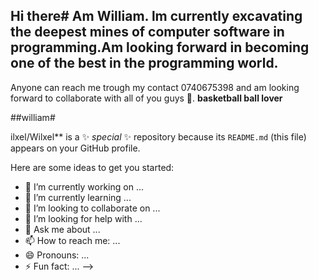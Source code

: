 ## Hi there# Am William. lm currently excavating the deepest mines of computer software in programming.Am looking forward in becoming one of the best in the programming world.
Anyone can reach me trough my contact 
0740675398 and am looking forward to collaborate with all of you guys 🤝.
**basketball ball lover**

##william#

ilxel/Wilxel** is a ✨ _special_ ✨ repository because its `README.md` (this file) appears on your GitHub profile.

Here are some ideas to get you started:

- 🔭 I’m currently working on ...
- 🌱 I’m currently learning ...
- 👯 I’m looking to collaborate on ...
- 🤔 I’m looking for help with ...
- 💬 Ask me about ...
- 📫 How to reach me: ...
- 😄 Pronouns: ...
- ⚡ Fun fact: ...
-->
